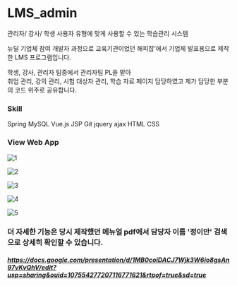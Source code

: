 # LMS_admin
관리자/ 강사/ 학생 사용자 유형에 맞게 사용할 수 있는 학습관리 시스템

뉴딜 기업체 참여 개발자 과정으로 교육기관이었던 
해피잡’에서 기업체 발표용으로 제작한 LMS 프로그램입니다.

학생, 강사, 관리자 팀중에서 관리자팀 PL을 맡아  
취업 관리, 강의 관리, 시험 대상자 관리, 학습 자료 페이지 담당하였고
제가 담당한 부분의 코드 위주로 공유합니다.

### Skill

Spring MySQL Vue.js 
JSP Git jquery ajax HTML CSS

### View Web App
![1](https://user-images.githubusercontent.com/87194565/142553386-665bd375-e8aa-4585-958c-86f9fb4bba3e.png)

![2](https://user-images.githubusercontent.com/87194565/142553389-3fa02dd4-d63a-4f0f-bc6e-ce4a6391c4e3.png)

![3](https://user-images.githubusercontent.com/87194565/142553397-1c49391c-7e1a-498a-b780-534e7a2cdcc6.png)

![4](https://user-images.githubusercontent.com/87194565/142553446-38aefc14-fec9-43ea-b9de-d50142fcdfbf.png)

![5](https://user-images.githubusercontent.com/87194565/142553455-f5e77222-dcc5-42c1-9eac-c17b6454568f.png)

### 더 자세한 기능은 당시 제작했던 메뉴얼 pdf에서 담당자 이름 '정이안' 검색으로 상세히 확인할 수 있습니다.
##### https://docs.google.com/presentation/d/1MB0coiDACJ7Wjk3W6io8gsAn97vKvQhV/edit?usp=sharing&ouid=107554277207116771621&rtpof=true&sd=true
